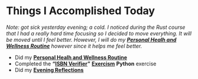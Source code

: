 # Things I Accomplished Today

_Note: got sick yesterday evening; a cold. I noticed during the Rust course that I had a really hard time focusing so I decided to move everything. It will be moved until I feel better. However, I will do my **[Personal Healh and Wellness Routine](../../routines/2024/personal-health-and-wellness-routine/personal-health-and-wellness-routine-2024-week-6.md)** however since it helps me feel better._

- Did my **[Personal Healh and Wellness Routine](../../routines/2024/personal-health-and-wellness-routine/personal-health-and-wellness-routine-2024-week-6.md)**
- Completed the **“[ISBN Verifier](https://exercism.org/tracks/python/exercises/isbn-verifier)”** **[Exercism](https://exercism.org)** **Python** exercise
- Did my **[Evening Reflections](../../routines/evening-reflections.md)**

